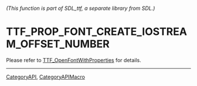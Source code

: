 ###### (This function is part of SDL_ttf, a separate library from SDL.)
# TTF_PROP_FONT_CREATE_IOSTREAM_OFFSET_NUMBER

Please refer to [TTF_OpenFontWithProperties](TTF_OpenFontWithProperties) for details.

----
[CategoryAPI](CategoryAPI), [CategoryAPIMacro](CategoryAPIMacro)

